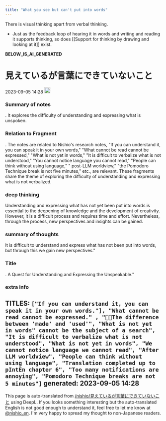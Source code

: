 ```yaml
---
title: "What you see but can't put into words"
---
```


There is visual thinking apart from verbal thinking.
- Just as the feedback loop of hearing it in words and writing and reading it supports thinking, so does [[Support for thinking by drawing and looking at it]] exist.


__BELOW_IS_AI_GENERATED__
# 見えているが言葉にできていないこと
 2023-09-05 14:28 <img src='https://scrapbox.io/api/pages/nishio-en/omni/icon' alt='omni.icon' height="19.5"/>
### Summary of notes
.
It explores the difficulty of understanding and expressing what is unspoken.

### Relation to Fragment
.
The notes are related to Nishio's research notes, "If you can understand it, you can speak it in your own words," "What cannot be read cannot be expressed," "What is not yet in words," "It is difficult to verbalize what is not understood," "You cannot notice language you cannot read," "People can think without using language," " post-LLM worldview," "the Pomodoro Technique break is not five minutes," etc., are relevant. These fragments share the theme of exploring the difficulty of understanding and expressing what is not verbalized.

### deep thinking
Understanding and expressing what has not yet been put into words is essential to the deepening of knowledge and the development of creativity. However, it is a difficult process and requires time and effort. Nevertheless, through the process, new perspectives and insights can be gained.

### summary of thoughts
It is difficult to understand and express what has not been put into words, but through this we gain new perspectives."

### Title
.
A Quest for Understanding and Expressing the Unspeakable."

### extra info
TITLES: `["If you can understand it, you can speak it in your own words."], "What cannot be read cannot be expressed." , "🤖🔁The difference between 'made' and 'used'", "What is not yet in words" cannot be the subject of a search", "It is difficult to verbalize what is not understood", "What is not yet in words", "We cannot notice language we cannot read", "After LLM worldview", "People can think without using language", "Translation completed up to pIntEn chapter 6", "Too many notifications are annoying", "Pomodoro Technique breaks are not 5 minutes"]`
generated: 2023-09-05 14:28
---
This page is auto-translated from [/nishio/見えているが言葉にできていないこと](https://scrapbox.io/nishio/見えているが言葉にできていないこと) using DeepL. If you looks something interesting but the auto-translated English is not good enough to understand it, feel free to let me know at [@nishio_en](https://twitter.com/nishio_en). I'm very happy to spread my thought to non-Japanese readers.